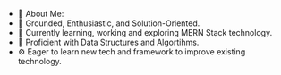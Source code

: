 - 💫 About Me:
- 🔭 Grounded, Enthusiastic, and Solution-Oriented.
- 🌱 Currently learning, working and exploring MERN Stack technology.
- 👯 Proficient with Data Structures and Algortihms.
- ⚙️ Eager to learn new tech and framework to improve existing technology.

